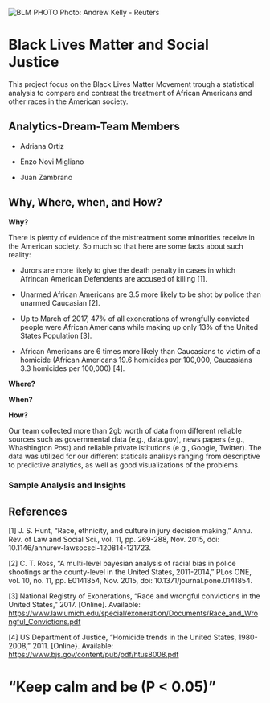 ![BLM PHOTO](https://cdn-images.rtp.pt/icm/noticias/images/4c/4c6ee433fd03a0a284dd634d2fe4b681?w=860&q=90&rect=0,146,1233,676)
Photo: Andrew Kelly - Reuters


# Black Lives Matter and Social Justice
This project focus on the Black Lives Matter Movement trough a statistical analysis to compare and contrast the treatment of African Americans and other races in the American society.


## Analytics-Dream-Team Members

 - Adriana Ortiz
 
 - Enzo Novi Migliano
 
 - Juan Zambrano


## Why, Where, when, and How?

**Why?**

There is plenty of evidence of the mistreatment some minorities receive in the American society. So much so that here are some facts about such reality:

 - Jurors are more likely to give the death penalty in cases in which Afrincan American Defendents are accused of killing [1].
 
 - Unarmed African Americans are 3.5 more likely to be shot by police than unarmed Caucasian [2].
 
 - Up to March of 2017, 47% of all exonerations of wrongfully convicted people were African Americans while making up only 13% of the United States Population [3].
 
 - African Americans are 6 times more likely than Caucasians to victim of a homicide (African Americans 19.6 homicides per 100,000, Caucasians 3.3 homicides per 100,000) [4].


**Where?**




**When?**




**How?**

Our team collected more than 2gb worth of data from different reliable sources such as governmental data (e.g., data.gov), news papers (e.g., Whashington Post) and reliable private istitutions (e.g., Google, Twitter). The data was utilized for our different staticals analisys ranging from descriptive to predictive analytics, as well as good visualizations of the problems.  

### Sample Analysis and Insights



## References

[1]	J. S. Hunt,  “Race, ethnicity, and culture in jury decision making,” Annu. Rev. of Law and Social Sci., vol. 11, pp. 269-288, Nov. 2015, doi: 10.1146/annurev-lawsocsci-120814-121723.

[2]	C. T. Ross, “A multi-level bayesian analysis of racial bias in police shootings ar the county-level in the United States, 2011-2014,” PLos ONE, vol. 10,  no. 11, pp. E0141854, Nov. 2015, doi: 10.1371/journal.pone.0141854.

[3]	National Registry of Exonerations, “Race and wrongful convictions in the United States,” 2017.  [Online]. Available: https://www.law.umich.edu/special/exoneration/Documents/Race_and_Wrongful_Convictions.pdf

[4]	US Department of Justice, “Homicide trends in the United States, 1980-2008,” 2011. [Online}. Available: https://www.bjs.gov/content/pub/pdf/htus8008.pdf



# “Keep calm and be (P < 0.05)”
